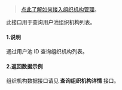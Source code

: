 > [点此了解如何接入组织机构管理](https://docs.authing.cn/authing/authorization/intergrate-organization-structure)。

此接口用于查询用户池组织机构列表。

#### 1.说明

通过用户池 ID 查询组织机构列表。
<br/>

#### 2.返回数据示例

组织机构数据接口请见 **查询组织机构详情** 接口。
